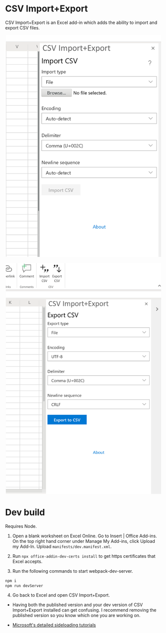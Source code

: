 # CSV Import+Export
CSV Import+Export is an Excel add-in which adds the ability to import and export CSV files.

<div align="center">
    <img src="https://raw.githubusercontent.com/Emurasoft/excel-csv-import/master/screenshots/0.png?raw=true"  alt="Import CSV taskpane in Excel" width="500px" />
    <br><br>
    <img src="https://raw.githubusercontent.com/Emurasoft/excel-csv-import/master/screenshots/1.png?raw=true"  alt="Export CSV taskpane in Excel" width="500px" />
</div>

# Dev build

Requires Node.

1. Open a blank worksheet on Excel Online.  Go to Insert | Office Add-ins. On the top right hand corner under Manage My Add-ins, click Upload my Add-In. Upload `manifests/dev.manifest.xml`.

2. Run `npx office-addin-dev-certs install` to get https certificates that Excel accepts.

3. Run the following commands to start webpack-dev-server.

```none
npm i
npm run devServer
```

4. Go back to Excel and open CSV Import+Export.

- Having both the published version and your dev version of CSV Import+Export installed can get confusing. I recommend removing the published version so you know which one you are working on.

- [Microsoft's detailed sideloading tutorials](https://docs.microsoft.com/en-us/office/dev/add-ins/testing/test-debug-office-add-ins)
